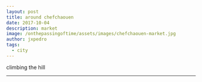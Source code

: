 ```yaml
---
layout: post
title: around chefchaouen
date: 2017-10-04
description: market
image: /onthepassingoftime/assets/images/chefchaouen-market.jpg
author: jxpedro
tags: 
  - city
---
```

<p >climbing the hill</p>

<p></p>

<hr/>